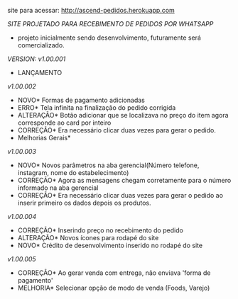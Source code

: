 site para acessar: http://ascend-pedidos.herokuapp.com

*SITE PROJETADO PARA RECEBIMENTO DE PEDIDOS POR WHATSAPP*

- projeto inicialmente sendo desenvolvimento, futuramente será comercializado.


*VERSION:*
*v1.00.001*
- LANÇAMENTO

*v1.00.002*
- NOVO* Formas de pagamento adicionadas
- ERRO* Tela infinita na finalização do pedido corrigida
- ALTERAÇÃO* Botão adicionar que se localizava no preço do item agora corresponde ao card por inteiro
- CORREÇÃO* Era necessário clicar duas vezes para gerar o pedido.
- Melhorias Gerais*

*v1.00.003*
- NOVO* Novos parâmetros na aba gerencial(Número telefone, instagram, nome do estabelecimento)
- CORREÇÃO* Agora as mensagens chegam corretamente para o número informado na aba gerencial
- CORREÇÃO* Era necessário clicar duas vezes para gerar o pedido ao inserir primeiro os dados depois os produtos.

*v1.00.004*
- CORREÇÃO* Inserindo preço no recebimento do pedido
- ALTERAÇÃO* Novos ícones para rodapé do site
- NOVO* Crédito de desenvolvimento inserido no rodapé do site

*v1.00.005*
- CORREÇÃO* Ao gerar venda com entrega, não enviava 'forma de pagamento'
- MELHORIA* Selecionar opção de modo de venda (Foods, Varejo)